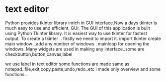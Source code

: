 # text editor
Python provides tkinter library inrich in GUI interface.Now a days tkinter is much easy to use and efficient.
GUi: The GUI of this application is built using Python Tkinter library. It is easiest way to use tkinter for fastest output.
To create a tkinter ..
firstly we need to import it. import tkinter
create main window ..add any  number of windows .
mainloop for opening the windows.
Many widgets are used in making any interface..some are
checkbutton,button,canvas,label

we use label in text editor some functions are made same as notepad..file,exit,copy,paste,undo,redo..etc
i made only  overview and some functions..

